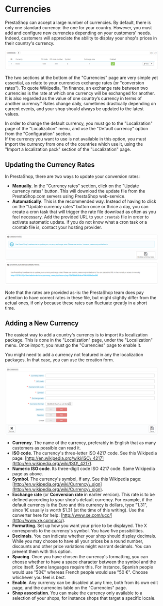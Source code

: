 # Currencies

PrestaShop can accept a large number of currencies. By default, there is only one standard currency: the one for your country. However, you must add and configure new currencies depending on your customers' needs. Indeed, customers will appreciate the ability to display your shop's prices in their country's currency.

![](<../../../.gitbook/assets/23789714 (1).png>)

The two sections at the bottom of the "Currencies" page are very simple yet essential, as relate to your currencies exchange rates (or "conversion rates"). To quote Wikipedia, "In finance, an exchange rate between two currencies is the rate at which one currency will be exchanged for another. It is also regarded as the value of one country’s currency in terms of another currency." Rates change daily, sometimes drastically depending on current events, and your shop should always be updated to the latest values.

In order to change the default currency, you must go to the "Localization" page of the "Localization" menu, and use the "Default currency" option from the "Configuration" section.\
If the currency you want to use is not available in this option, you must import the currency from one of the countries which use it, using the "Import a localization pack" section of the "Localization" page.

## Updating the Currency Rates <a href="#currencies-updatingthecurrencyrates" id="currencies-updatingthecurrencyrates"></a>

In PrestaShop, there are two ways to update your conversion rates:

* **Manually**. In the "Currency rates" section, click on the "Update currency rates" button. This will download the update file from the PrestaShop.com servers using PrestaShop web-service.
* **Automatically**. This is the recommended way. Instead of having to click on the "Update currency rates" button once or thrice a day, you can create a cron task that will trigger the rate file download as often as you feel necessary. Add the provided URL to your `crontab` file in order to activate automatic update. If you do not know what a cron task or a crontab file is, contact your hosting provider.

![](<../../../.gitbook/assets/23789715 (1).png>)

Note that the rates are provided as-is: the PrestaShop team does pay attention to have correct rates in these file, but might slightly differ from the actual ones, if only because these rates can fluctuate greatly in a short time.

## Adding a New Currency <a href="#currencies-addinganewcurrency" id="currencies-addinganewcurrency"></a>

The easiest way to add a country's currency is to import its localization package. This is done in the "Localization" page, under the "Localization" menu. Once import, you must go the "Currencies" page to enable it.

You might need to add a currency not featured in any the localization packages. In that case, you can use the creation form.

![](<../../../.gitbook/assets/23789718 (1).png>)

* **Currency**. The name of the currency, preferably in English that as many customers as possible can read it.
* **ISO code**. The currency's three-letter ISO 4217 code. See this Wikipedia page: [http://en.wikipedia.org/wiki/ISO\_4217](http://en.wikipedia.org/wiki/ISO\_4217).
* **Numeric ISO code**. Its three-digit code ISO 4217 code. Same Wikipedia page as above.
* **Symbol**. The currency's symbol, if any. See this Wikipedia page: [http://en.wikipedia.org/wiki/Currency\_sign](http://en.wikipedia.org/wiki/Currency\_sign).
* **Exchange rate** (or **Conversion rate** in earlier version). This rate is to be defined according to your shop's default currency. For example, if the default currency is the Euro and this currency is dollars, type "1.31", since 1€ usually is worth $1.31 (at the time of this writing). Use the converter here for help: [http://www.xe.com/ucc/](http://www.xe.com/ucc/).
* **Formatting**. Set up how you want your price to be displayed. The X corresponds to the currency's symbol. You have five possibilities.
* **Decimals**. You can indicate whether your shop should display decimals. While you may choose to have all your prices be a round number, discounts and other price variations might warrant decimals. You can prevent them with this option.
* **Spacing**. Once you have chosen the currency's formatting, you can choose whether to have a space character between the symbol and the price itself. Some languages require this. For instance, Spanish people would use "50€" whereas French people would use "50 €". Choose whichever you feel is best.
* **Enable**. Any currency can be disabled at any time, both from its own edit page, and the currencies table on the "Currencies" page.
* **Shop association**. You can make the currency only available to a selection of your shops, for instance shops that target a specific locale.
